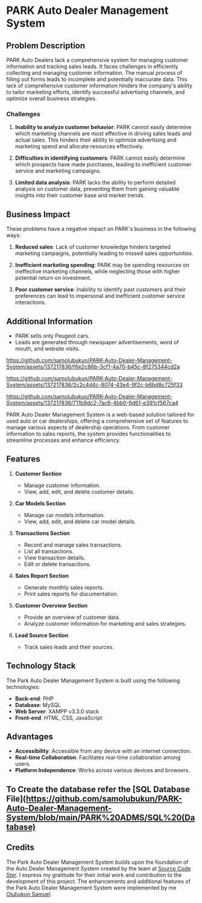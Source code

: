 # PARK Auto Dealer Management System
## Problem Description

PARK Auto Dealers lack a comprehensive system for managing customer information and tracking sales leads. It faces challenges in efficiently collecting and managing customer information. The manual process of filling out forms leads to incomplete and potentially inaccurate data. This lack of comprehensive customer information hinders the company's ability to tailor marketing efforts, identify successful advertising channels, and optimize overall business strategies.

### Challenges

1. **Inability to analyze customer behavior**: PARK cannot easily determine which marketing channels are most effective in driving sales leads and actual sales. This hinders their ability to optimize advertising and marketing spend and allocate resources effectively.
   
2. **Difficulties in identifying customers**: PARK cannot easily determine which prospects have made purchases, leading to inefficient customer service and marketing campaigns.
   
3. **Limited data analysis**: PARK lacks the ability to perform detailed analysis on customer data, preventing them from gaining valuable insights into their customer base and market trends.

## Business Impact

These problems have a negative impact on PARK's business in the following ways:

1. **Reduced sales**: Lack of customer knowledge hinders targeted marketing campaigns, potentially leading to missed sales opportunities.
   
2. **Inefficient marketing spending**: PARK may be spending resources on ineffective marketing channels, while neglecting those with higher potential return on investment.
   
3. **Poor customer service**: Inability to identify past customers and their preferences can lead to impersonal and inefficient customer service interactions.

## Additional Information

- PARK sells only Peugeot cars.
- Leads are generated through newspaper advertisements, word of mouth, and website visits.




https://github.com/samolubukun/PARK-Auto-Dealer-Management-System/assets/137217836/f6e2c86b-3cf1-4a70-b45c-8f275344cd2a



https://github.com/samolubukun/PARK-Auto-Dealer-Management-System/assets/137217836/2c2c4d4c-8074-43e4-9f2c-b6bd8c725f33



https://github.com/samolubukun/PARK-Auto-Dealer-Management-System/assets/137217836/711b9dc2-7ac6-4bb0-9d61-e391cf567ca4



PARK Auto Dealer Management System is a web-based solution tailored for used auto or car dealerships, offering a comprehensive set of features to manage various aspects of dealership operations. From customer information to sales reports, the system provides functionalities to streamline processes and enhance efficiency.

## Features

1. **Customer Section**
    - Manage customer information.
    - View, add, edit, and delete customer details.

2. **Car Models Section**
    - Manage car models information.
    - View, add, edit, and delete car model details.

3. **Transactions Section**
    - Record and manage sales transactions.
    - List all transactions.
    - View transaction details.
    - Edit or delete transactions.

4. **Sales Report Section**
    - Generate monthly sales reports.
    - Print sales reports for documentation.

5. **Customer Overview Section**
    - Provide an overview of customer data.
    - Analyze customer information for marketing and sales strategies.

6. **Lead Source Section**
    - Track sales leads and their sources.

## Technology Stack

The Park Auto Dealer Management System is built using the following technologies:

- **Back-end**: PHP
- **Database**: MySQL
- **Web Server**: XAMPP v3.3.0 stack
- **Front-end**: HTML, CSS, JavaScript

## Advantages

- **Accessibility**: Accessible from any device with an internet connection.
- **Real-time Collaboration**: Facilitates real-time collaboration among users.
- **Platform Independence**: Works across various devices and browsers.

## To Create the database refer the [SQL Database File](https://github.com/samolubukun/PARK-Auto-Dealer-Management-System/blob/main/PARK%20ADMS/SQL%20(Database) 

## Credits

The Park Auto Dealer Management System builds upon the foundation of the Auto Dealer Management System created by the team at [Source Code Ster](https://www.sourcecodester.com/php/15371/auto-dealer-management-system-phpoop-free-source-code.html). I express my gratitude for their initial work and contribution to the development of this project.
The enhancements and additional features of the Park Auto Dealer Management System were implemented by me [Olubukun Samuel](https://github.com/samolubukun).

